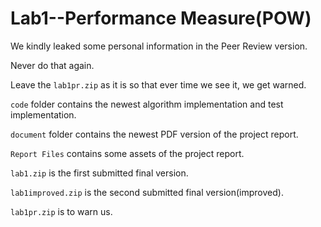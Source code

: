 # Lab1--Performance Measure(POW)

We kindly leaked some personal information in the Peer Review version.

Never do that again.

Leave the `lab1pr.zip` as it is so that ever time we see it, we get warned.

`code` folder contains the newest algorithm implementation and test implementation.

`document` folder contains the newest PDF version of the project report.

`Report Files` contains some assets of the project report.

`lab1.zip` is the first submitted final version.

`lab1improved.zip` is the second submitted final version(improved).

`lab1pr.zip` is to warn us.